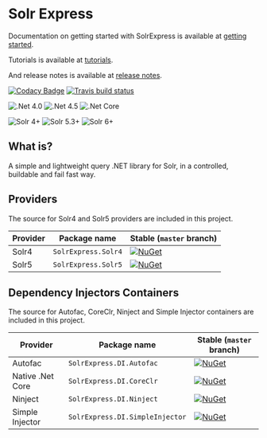 # Solr Express

Documentation on getting started with SolrExpress is available at [getting started](http://solr-express.readthedocs.io/en/stable/tutorials/getting-started).

Tutorials is available at [tutorials](http://solr-express.readthedocs.io/en/stable/tutorials).

And release notes is available at [release notes](http://solr-express.readthedocs.io/en/stable/about/release-notes).

[![Codacy Badge](https://api.codacy.com/project/badge/Grade/b7831786d85b4d78ab4e81ae976de0f4)](https://app.codacy.com/app/diego-l-brum/solr-express?utm_source=github.com&utm_medium=referral&utm_content=solr-express/solr-express&utm_campaign=Badge_Grade_Settings)
[![Travis build status](https://img.shields.io/travis/solr-express/solr-express.svg?label=travis-ci&branch=dev&style=flat-square)](https://travis-ci.org/solr-express/solr-express.svg/branches)

![.Net 4.0](https://img.shields.io/badge/.Net_4.0-Full_Compatibility-green.svg?style=flat-square)
![.Net 4.5](https://img.shields.io/badge/.Net_4.5-Full_Compatibility-green.svg?style=flat-square)
![.Net Core](https://img.shields.io/badge/.Net_Core-Full_Compatibility-green.svg?style=flat-square)

![Solr 4+](https://img.shields.io/badge/Solr_4.+-Full_Compatibility-green.svg?style=flat-square)
![Solr 5.3+](https://img.shields.io/badge/Solr_5.3+-Full_Compatibility-green.svg?style=flat-square)
![Solr 6+](https://img.shields.io/badge/Solr_6.+-Features_created_in_Solr_5.3_works_well-orange.svg?style=flat-square)

## What is?

A simple and lightweight query .NET library for Solr, in a controlled, buildable and fail fast way.

## Providers

The source for Solr4 and Solr5 providers are included in this project.

| Provider | Package name        | Stable (`master` branch)                                                                                                                          |
| -------- | ------------------- | ------------------------------------------------------------------------------------------------------------------------------------------------- |
| Solr4    | `SolrExpress.Solr4` | [![NuGet](https://img.shields.io/nuget/v/SolrExpress.Solr4.svg?style=flat-square&label=nuget)](https://www.nuget.org/packages/SolrExpress.Solr4/) |
| Solr5    | `SolrExpress.Solr5` | [![NuGet](https://img.shields.io/nuget/v/SolrExpress.Solr5.svg?style=flat-square&label=nuget)](https://www.nuget.org/packages/SolrExpress.Solr5/) |

## Dependency Injectors Containers

The source for Autofac, CoreClr, Ninject and Simple Injector containers are included in this project.

| Provider         | Package name                    | Stable (`master` branch)                                                                                                                                                  |
| ---------------- | ------------------------------- | ------------------------------------------------------------------------------------------------------------------------------------------------------------------------- |
| Autofac          | `SolrExpress.DI.Autofac`        | [![NuGet](https://img.shields.io/nuget/v/SolrExpress.DI.Autofac.svg?style=flat-square&label=nuget)](https://www.nuget.org/packages/SolrExpress.DI.Autofac/)               |
| Native .Net Core | `SolrExpress.DI.CoreClr`        | [![NuGet](https://img.shields.io/nuget/v/SolrExpress.DI.CoreClr.svg?style=flat-square&label=nuget)](https://www.nuget.org/packages/SolrExpress.DI.CoreClr/)               |
| Ninject          | `SolrExpress.DI.Ninject`        | [![NuGet](https://img.shields.io/nuget/v/SolrExpress.DI.Ninject.svg?style=flat-square&label=nuget)](https://www.nuget.org/packages/SolrExpress.DI.Ninject/)               |
| Simple Injector  | `SolrExpress.DI.SimpleInjector` | [![NuGet](https://img.shields.io/nuget/v/SolrExpress.DI.SimpleInjector.svg?style=flat-square&label=nuget)](https://www.nuget.org/packages/SolrExpress.DI.SimpleInjector/) |
